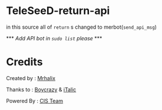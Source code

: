 # TeleSeeD-return-api

in this source all of `return` s changed to merbot(`send_api_msg`)

*** *Add API bot in `sudo list` please* ***

# Credits
Created by : [Mrhalix](https://telegram.me/mrhalix)

Thanks to : [Boycrazy](https://telegram.me/BOY_CrazY) & [iTalic](https://telegram.me/iTalic)

Powered By : [CIS Team](https://telegram.me/telecislog)
